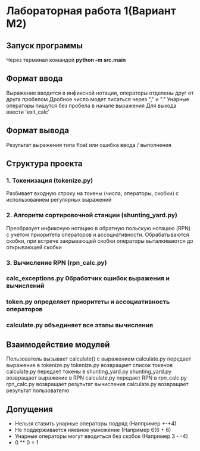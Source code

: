 # Лабораторная работа 1(Вариант M2)

## Запуск программы
Через терминал командой **python -m src.main** 

## Формат ввода
Выражение вводится в инфиксной нотации, операторы отделены друг от друга пробелом
Дробное число модет писаться через "," и "." 
Унарные операторы пишутся без пробела в начале выражения
Для выхода ввести 'exit_calc'

## Формат вывода
Результат выражения типа float или ошибка ввода / выполнения

## Структура проекта

### 1. Токенизация (tokenize.py)
Разбивает входную строку на токены (числа, операторы, скобки) с использованием регулярных выражений

### 2. Алгоритм сортировочной станции (shunting_yard.py)
Преобразует инфиксную нотацию в обратную польскую нотацию (RPN) с учетом приоритета операторов и ассоциативности. Обрабатываются скобки, при встрече закрывающей скобки операторы выталкиваются до открывающей скобки

### 3. Вычисление RPN (rpn_calc.py)

### calc_exceptions.py	0бработчик ошибок выражения и вычислений
### token.py определяет приоритеты и ассоциативность операторов
### calculate.py	объединяет все этапы вычисления

## Взаимодействие модулей

Пользователь вызывает calculate() с выражением
calculate.py передает выражение в tokenize.py
tokenize.py возвращает список токенов
calculate.py передает токены в shunting_yard.py
shunting_yard.py возвращает выражение в RPN
calculate.py передает RPN в rpn_calc.py
rpn_calc.py возвращает результат вычисления
calculate.py возвращает результат пользователю

## Допущения
* Нельзя ставить унарные операторы подряд (Наппример +-+4)
* Не поддерживается няевное умножение (Например 6(6 + 6)
* Унарные операторы могут вводиться без скобок (Например 3 - -4)
* 0 ** 0 = 1
